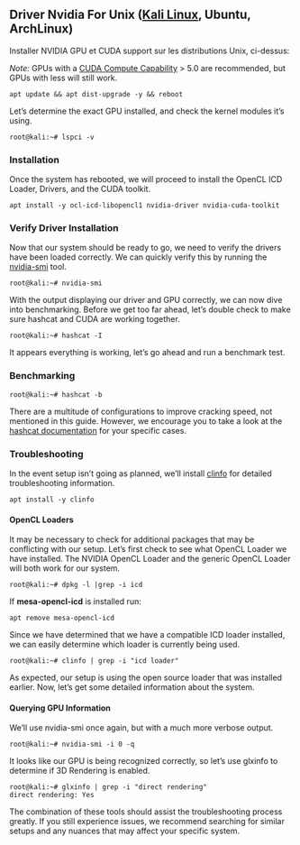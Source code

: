 ## Driver Nvidia For Unix ([Kali Linux](https://docs.kali.org/general-use/install-nvidia-drivers-on-kali-linux), Ubuntu, ArchLinux)

Installer NVIDIA GPU et CUDA support sur les distributions Unix, ci-dessus:

*Note:* GPUs with a [CUDA Compute Capability](https://developer.nvidia.com/cuda-gpus) > 5.0 are recommended, but GPUs with less will still work.

```
apt update && apt dist-upgrade -y && reboot
```

Let’s determine the exact GPU installed, and check the kernel modules it’s using.
```
root@kali:~# lspci -v
```

### Installation

Once the system has rebooted, we will proceed to install the OpenCL ICD Loader, Drivers, and the CUDA toolkit.
```
apt install -y ocl-icd-libopencl1 nvidia-driver nvidia-cuda-toolkit
```

### Verify Driver Installation

Now that our system should be ready to go, we need to verify the drivers have been loaded correctly. We can quickly verify this by running the [nvidia-smi](https://developer.nvidia.com/nvidia-system-management-interface) tool.
```
root@kali:~# nvidia-smi 
```
With the output displaying our driver and GPU correctly, we can now dive into benchmarking.
Before we get too far ahead, let’s double check to make sure hashcat and CUDA are working together.
```
root@kali:~# hashcat -I
```
It appears everything is working, let’s go ahead and run a benchmark test.

### Benchmarking
```
root@kali:~# hashcat -b
```
There are a multitude of configurations to improve cracking speed, not mentioned in this guide. However, we encourage you to take a look at the [hashcat documentation](https://hashcat.net/wiki/) for your specific cases.

### Troubleshooting
In the event setup isn’t going as planned, we’ll install [clinfo](https://packages.debian.org/jessie/clinfo) for detailed troubleshooting information.
```
apt install -y clinfo
```

#### OpenCL Loaders
It may be necessary to check for additional packages that may be conflicting with our setup. Let’s first check to see what OpenCL Loader we have installed. The NVIDIA OpenCL Loader and the generic OpenCL Loader will both work for our system.
```
root@kali:~# dpkg -l |grep -i icd
```
If **mesa-opencl-icd** is installed run:
```
apt remove mesa-opencl-icd
```
Since we have determined that we have a compatible ICD loader installed, we can easily determine which loader is currently being used.
```
root@kali:~# clinfo | grep -i "icd loader"
```
As expected, our setup is using the open source loader that was installed earlier. Now, let’s get some detailed information about the system.

#### Querying GPU Information
We’ll use nvidia-smi once again, but with a much more verbose output.
```
root@kali:~# nvidia-smi -i 0 -q
```
It looks like our GPU is being recognized correctly, so let’s use glxinfo to determine if 3D Rendering is enabled.
```
root@kali:~# glxinfo | grep -i "direct rendering"
direct rendering: Yes
```
The combination of these tools should assist the troubleshooting process greatly. If you still experience issues, we recommend searching for similar setups and any nuances that may affect your specific system.
